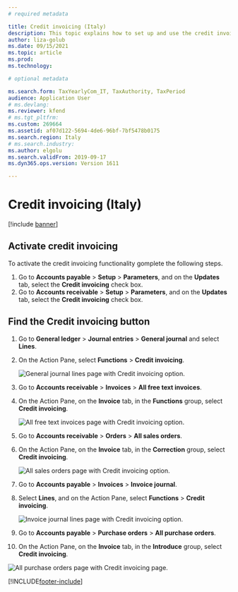 ```yaml
---
# required metadata

title: Credit invoicing (Italy)
description: This topic explains how to set up and use the credit invoicing functionality in Italy. 
author: liza-golub
ms.date: 09/15/2021
ms.topic: article
ms.prod: 
ms.technology: 

# optional metadata

ms.search.form: TaxYearlyCom_IT, TaxAuthority, TaxPeriod
audience: Application User
# ms.devlang: 
ms.reviewer: kfend
# ms.tgt_pltfrm: 
ms.custom: 269664
ms.assetid: af07d122-5694-4de6-96bf-7bf5478b0175
ms.search.region: Italy
# ms.search.industry: 
ms.author: elgolu
ms.search.validFrom: 2019-09-17
ms.dyn365.ops.version: Version 1611

---
```


# Credit invoicing (Italy)

[!include [banner](../includes/banner.md)]

## Activate credit invoicing

To activate the credit invoicing functionality gomplete the following steps.

1. Go to **Accounts payable** > **Setup** > **Parameters**, and on the **Updates** tab, select the **Credit invoicing** check box.
2. Go to **Accounts receivable** > **Setup** > **Parameters**, and on the **Updates** tab, select the **Credit invoicing** check box.

## Find the Credit invoicing button

1. Go to **General ledger** > **Journal entries** > **General journal** and select **Lines**.
2. On the Action Pane, select **Functions** \> **Credit invoicing**.

    ![General journal lines page with Credit invoicing option.](./media/ita-credit-invoicing-gl.png)

3. Go to **Accounts receivable** > **Invoices** > **All free text invoices**.
4. On the Action Pane, on the **Invoice** tab, in the **Functions** group, select **Credit invoicing**.

   ![All free text invoices page with Credit invoicing option.](./media/ita-credit-invoicing-fti.png)

5. Go to **Accounts receivable** > **Orders** > **All sales orders**.
6. On the Action Pane, on the **Invoice** tab, in the **Correction** group, select **Credit invoicing**.

    ![All sales orders page with Credit invoicing option.](./media/ita-credit-invoicing-so.png)

7. Go to **Accounts payable** > **Invoices** > **Invoice journal**.
8. Select **Lines**, and  on the Action Pane, select **Functions** > **Credit invoicing**.

   ![Invoice journal lines page with Credit invoicing option.](./media/ita-credit-invoicing-apij.png)

9. Go to **Accounts payable** > **Purchase orders** > **All purchase orders**.
10. On the Action Pane, on the **Invoice** tab, in the **Introduce** group, select **Credit invoicing**.

   ![All purchase orders page with Credit invoicing page.](./media/ita-credit-invoicing-po.png)


[!INCLUDE[footer-include](../../includes/footer-banner.md)]
